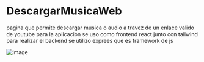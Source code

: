 # DescargarMusicaWeb
pagina que permite descargar musica o audio a travez de un enlace valido de youtube para la aplicacion se uso como frontend react junto con tailwind para realizar el backend se utilizo exprees que es framework de js

![image](https://github.com/CarlosMario123/DescargarMusicaWeb/assets/105567234/663ce775-7308-42bc-8e26-8ab4f643d27b)
